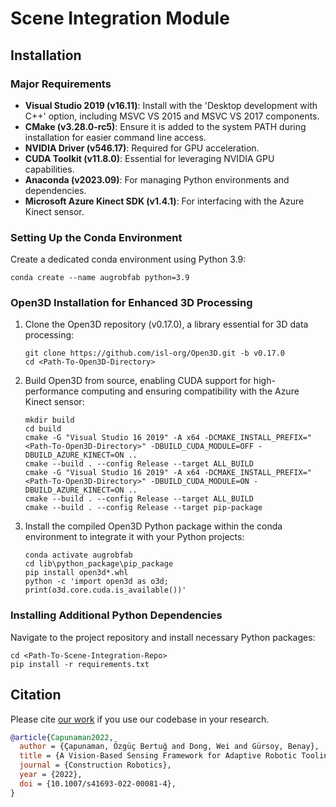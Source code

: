 
# Scene Integration Module

## Installation

### Major Requirements

- **Visual Studio 2019 (v16.11)**: Install with the 'Desktop development with C++' option, including MSVC VS 2015 and MSVC VS 2017 components.
- **CMake (v3.28.0-rc5)**: Ensure it is added to the system PATH during installation for easier command line access.
- **NVIDIA Driver (v546.17)**: Required for GPU acceleration.
- **CUDA Toolkit (v11.8.0)**: Essential for leveraging NVIDIA GPU capabilities.
- **Anaconda (v2023.09)**: For managing Python environments and dependencies.
- **Microsoft Azure Kinect SDK (v1.4.1)**: For interfacing with the Azure Kinect sensor.

### Setting Up the Conda Environment

Create a dedicated conda environment using Python 3.9:
```
conda create --name augrobfab python=3.9
```

### Open3D Installation for Enhanced 3D Processing

1. Clone the Open3D repository (v0.17.0), a library essential for 3D data processing:
   ```
   git clone https://github.com/isl-org/Open3D.git -b v0.17.0
   cd <Path-To-Open3D-Directory>
   ```

2. Build Open3D from source, enabling CUDA support for high-performance computing and ensuring compatibility with the Azure Kinect sensor:
   ```
   mkdir build
   cd build
   cmake -G "Visual Studio 16 2019" -A x64 -DCMAKE_INSTALL_PREFIX="<Path-To-Open3D-Directory>" -DBUILD_CUDA_MODULE=OFF -DBUILD_AZURE_KINECT=ON ..
   cmake --build . --config Release --target ALL_BUILD
   cmake -G "Visual Studio 16 2019" -A x64 -DCMAKE_INSTALL_PREFIX="<Path-To-Open3D-Directory>" -DBUILD_CUDA_MODULE=ON -DBUILD_AZURE_KINECT=ON ..
   cmake --build . --config Release --target ALL_BUILD
   cmake --build . --config Release --target pip-package
   ```

3. Install the compiled Open3D Python package within the conda environment to integrate it with your Python projects:
   ```
   conda activate augrobfab
   cd lib\python_package\pip_package
   pip install open3d*.whl
   python -c 'import open3d as o3d; print(o3d.core.cuda.is_available())'
   ```

### Installing Additional Python Dependencies

Navigate to the project repository and install necessary Python packages:
```
cd <Path-To-Scene-Integration-Repo>
pip install -r requirements.txt
```

## Citation

Please cite [our work](https://doi.org/10.1007/s41693-022-00081-4) if you use our codebase in your research.

```bib
@article{Capunaman2022,
  author = {Çapunaman, Özgüç Bertuğ and Dong, Wei and Gürsoy, Benay},
  title = {A Vision-Based Sensing Framework for Adaptive Robotic Tooling of Indefinite Surfaces},
  journal = {Construction Robotics},
  year = {2022},
  doi = {10.1007/s41693-022-00081-4},
}
```

